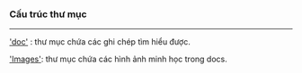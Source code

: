 ### Cấu trúc thư mục
___

['doc'](./docs) : thư mục chứa các ghi chép tìm hiểu được.

['Images'](./Images): thư mục chứa các hình ảnh minh học trong docs.
